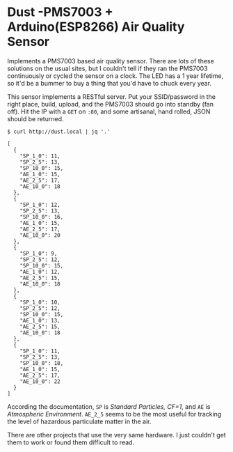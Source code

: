 # Dust -PMS7003 + Arduino(ESP8266) Air Quality Sensor

Implements a PMS7003 based air quality sensor.  There are lots of these solutions on the usual sites,
but I couldn't tell if they ran the PMS7003 continuously or cycled the sensor on a clock.  The LED
has a 1 year lifetime, so it'd be a bummer to buy a thing that you'd have to chuck every year.

This sensor implements a RESTful server.  Put your SSID/password in the right place, build, upload, and
the PMS7003 should go into standby (fan off).  Hit the IP with a `GET` on `:80`, and some artisanal,
hand rolled, JSON should be returned.

```
$ curl http://dust.local | jq '.'

[
  {
    "SP_1_0": 11,
    "SP_2_5": 13,
    "SP_10_0": 15,
    "AE_1_0": 15,
    "AE_2_5": 17,
    "AE_10_0": 18
  },
  {
    "SP_1_0": 12,
    "SP_2_5": 13,
    "SP_10_0": 16,
    "AE_1_0": 15,
    "AE_2_5": 17,
    "AE_10_0": 20
  },
  {
    "SP_1_0": 9,
    "SP_2_5": 12,
    "SP_10_0": 15,
    "AE_1_0": 12,
    "AE_2_5": 15,
    "AE_10_0": 18
  },
  {
    "SP_1_0": 10,
    "SP_2_5": 12,
    "SP_10_0": 15,
    "AE_1_0": 13,
    "AE_2_5": 15,
    "AE_10_0": 18
  },
  {
    "SP_1_0": 11,
    "SP_2_5": 13,
    "SP_10_0": 18,
    "AE_1_0": 15,
    "AE_2_5": 17,
    "AE_10_0": 22
  }
]
```

According the documentation, `SP` is _Standard Particles, CF=1_, and `AE` is _Atmospheric Environment_.  `AE_2_5` seems to be the
most useful for tracking the level of hazardous particulate matter in the air.

There are other projects that use the very same hardware.  I just couldn't get them to work or found them difficult to read.
